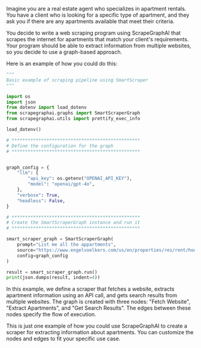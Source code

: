 Imagine you are a real estate agent who specializes in apartment rentals. You have a client who is looking for a specific type of apartment, and they ask you if there are any apartments available that meet their criteria.

You decide to write a web scraping program using ScrapeGraphAI that scrapes the internet for apartments that match your client's requirements. Your program should be able to extract information from multiple websites, so you decide to use a graph-based approach.

Here is an example of how you could do this:
```python
""" 
Basic example of scraping pipeline using SmartScraper
"""

import os
import json
from dotenv import load_dotenv
from scrapegraphai.graphs import SmartScraperGraph
from scrapegraphai.utils import prettify_exec_info

load_dotenv()

# ************************************************
# Define the configuration for the graph
# ************************************************


graph_config = {
    "llm": {
        "api_key": os.getenv("OPENAI_API_KEY"),
        "model": "openai/gpt-4o",
    },
    "verbose": True,
    "headless": False,
}

# ************************************************
# Create the SmartScraperGraph instance and run it
# ************************************************

smart_scraper_graph = SmartScraperGraph(
    prompt="List me all the appartments",
    source="https://www.engelvoelkers.com/us/en/properties/res/rent/house",
    config=graph_config
)

result = smart_scraper_graph.run()
print(json.dumps(result, indent=4))
```
In this example, we define a scraper that fetches a website, extracts apartment information using an API call, and gets search results from multiple websites. The graph is created with three nodes: "Fetch Website", "Extract Apartments", and "Get Search Results". The edges between these nodes specify the flow of execution.

This is just one example of how you could use ScrapeGraphAI to create a scraper for extracting information about apartments. You can customize the nodes and edges to fit your specific use case.